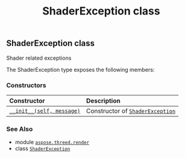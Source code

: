 ﻿---
title: ShaderException class
second_title: Aspose.3D for Python via .NET API References
description: 
type: docs
weight: 340
url: /python-net/aspose.threed.render/shaderexception/
is_root: false
---

## ShaderException class

Shader related exceptions



The ShaderException type exposes the following members:

### Constructors
| Constructor | Description |
| :- | :- |
| [`__init__(self, message)`](/3d/python-net/aspose.threed.render/shaderexception/__init__/#str) | Constructor of [`ShaderException`](/3d/python-net/aspose.threed.render/shaderexception) |



### See Also
* module [`aspose.threed.render`](..)
* class [`ShaderException`](/3d/python-net/aspose.threed.render/shaderexception)
